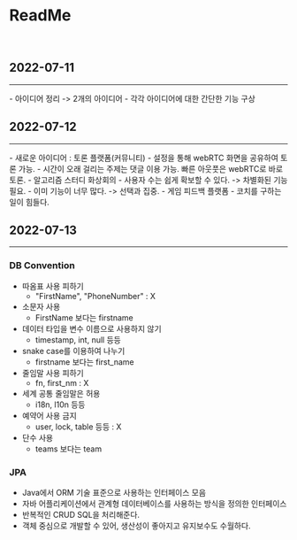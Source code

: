 # ReadMe

<br>

## 2022-07-11

<hr>
- 아이디어 정리 -> 2개의 아이디어
- 각각 아이디어에 대한 간단한 기능 구상

<br>

## 2022-07-12

<hr>
- 새로운 아이디어 : 토론 플랫폼(커뮤니티)
    - 설정을 통해 webRTC 화면을 공유하여 토론 가능.
    - 시간이 오래 걸리는 주제는 댓글 이용 가능. 빠른 아웃풋은 webRTC로 바로 토론.
- 알고리즘 스터디 화상회의
    - 사용자 수는 쉽게 확보할 수 있다. -> 차별화된 기능 필요.
    - 이미 기능이 너무 많다. -> 선택과 집중.
- 게임 피드백 플랫폼
    - 코치를 구하는 일이 힘들다.

<br>

## 2022-07-13

<hr>

### DB Convention

- 따옴표 사용 피하기
  - "FirstName", "PhoneNumber" : X
- 소문자 사용
  - FirstName 보다는 firstname
- 데이터 타입을 변수 이름으로 사용하지 않기
  - timestamp, int, null 등등
- snake case를 이용하여 나누기
  - firstname 보다는 first_name
- 줄임말 사용 피하기
  - fn, first_nm : X
- 세계 공통 줄임말은 허용
  - i18n, l10n 등등
- 예약어 사용 금지
  - user, lock, table 등등 : X
- 단수 사용
  - teams 보다는 team

### JPA

- Java에서 ORM 기술 표준으로 사용하는 인터페이스 모음
- 자바 어플리케이션에서 관계형 데이터베이스를 사용하는 방식을 정의한 인터페이스
- 반복적인 CRUD SQL을 처리해준다.
- 객체 중심으로 개발할 수 있어, 생산성이 좋아지고 유지보수도 수월하다.
